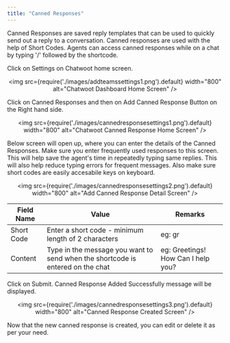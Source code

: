 ```yaml
---
title: "Canned Responses"
---
```

Canned Responses are saved reply templates that can be used to quickly send out a reply to a conversation.
Canned responses are used with the help of Short Codes. Agents can access canned responses while on a chat by typing '/' followed by the shortcode.

Click on Settings on Chatwoot home screen.

<div align="center">

<img src={require('./images/addteamssettings1.png').default} width="800" alt="Chatwoot Dashboard Home Screen" />

</div>

Click on Canned Responses and then on Add Canned Response Button on the Right hand side.
<div align="center">

<img src={require('./images/cannedresponsesettings1.png').default} width="800" alt="Chatwoot Canned Response Home Screen" />

</div>
Below screen will open up, where you can enter the details of the Canned Responses. Make sure you enter frequently used responses to this screen. This will help save the agent's time in repeatedly typing same replies. This will also help reduce typing errors for frequent messages. Also make sure short codes are easily accesabile keys on keyboard.
<div align="center">

<img src={require('./images/cannedresponsesettings2.png').default} width="800" alt="Add Canned Response Detail Screen" />

</div>

| Field Name | Value                                                                            | Remarks                            |
|------------|----------------------------------------------------------------------------------|------------------------------------|
| Short Code | Enter a short code - minimum length of 2 characters                               | eg: gr                             |
| Content    | Type in the message you want to send when the shortcode is entered on the chat  | eg: Greetings! How Can I help you? |

Click on Submit.
Canned Response Added Successfully message will be displayed.
<div align="center">

<img src={require('./images/cannedresponsesettings3.png').default} width="800" alt="Canned Response Created Screen" />

</div>
Now that the new canned response is created, you can edit or delete it as per your need.
